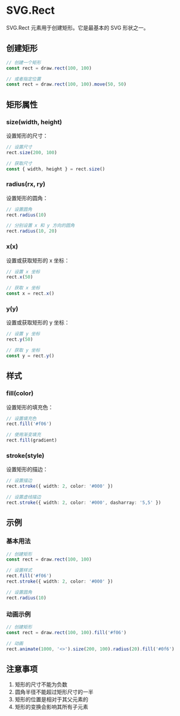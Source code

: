 # SVG.Rect

SVG.Rect 元素用于创建矩形。它是最基本的 SVG 形状之一。

## 创建矩形

```ts
// 创建一个矩形
const rect = draw.rect(100, 100)

// 或者指定位置
const rect = draw.rect(100, 100).move(50, 50)
```

## 矩形属性

### size(width, height)

设置矩形的尺寸：

```ts
// 设置尺寸
rect.size(200, 100)

// 获取尺寸
const { width, height } = rect.size()
```

### radius(rx, ry)

设置矩形的圆角：

```ts
// 设置圆角
rect.radius(10)

// 分别设置 x 和 y 方向的圆角
rect.radius(10, 20)
```

### x(x)

设置或获取矩形的 x 坐标：

```ts
// 设置 x 坐标
rect.x(50)

// 获取 x 坐标
const x = rect.x()
```

### y(y)

设置或获取矩形的 y 坐标：

```ts
// 设置 y 坐标
rect.y(50)

// 获取 y 坐标
const y = rect.y()
```

## 样式

### fill(color)

设置矩形的填充色：

```ts
// 设置填充色
rect.fill('#f06')

// 使用渐变填充
rect.fill(gradient)
```

### stroke(style)

设置矩形的描边：

```ts
// 设置描边
rect.stroke({ width: 2, color: '#000' })

// 设置虚线描边
rect.stroke({ width: 2, color: '#000', dasharray: '5,5' })
```

## 示例

### 基本用法

```ts
// 创建矩形
const rect = draw.rect(100, 100)

// 设置样式
rect.fill('#f06')
rect.stroke({ width: 2, color: '#000' })

// 设置圆角
rect.radius(10)
```

### 动画示例

```ts
// 创建矩形
const rect = draw.rect(100, 100).fill('#f06')

// 动画
rect.animate(1000, '<>').size(200, 100).radius(20).fill('#0f6')
```

## 注意事项

1. 矩形的尺寸不能为负数
2. 圆角半径不能超过矩形尺寸的一半
3. 矩形的位置是相对于其父元素的
4. 矩形的变换会影响其所有子元素
